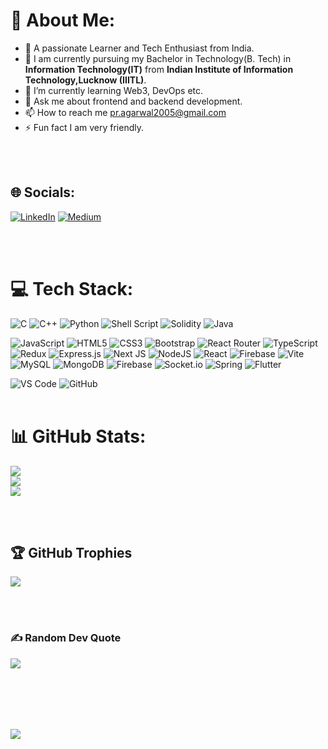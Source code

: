 
# 💫 About Me:
- 🔭 A passionate Learner and Tech Enthusiast from India. <br>
- 🏫 I am currently pursuing my Bachelor in Technology(B. Tech) in **Information Technology(IT)** from **Indian Institute of Information Technology,Lucknow (IIITL)**.<br>
- 🌱 I’m currently learning Web3, DevOps etc.<br>
- 💬 Ask me about frontend and backend development.<br>
- 📫 How to reach me pr.agarwal2005@gmail.com<br>
- ⚡ Fun fact I am very friendly.


<br><br>
## 🌐 Socials:
[![LinkedIn](https://img.shields.io/badge/LinkedIn-%230077B5.svg?logo=linkedin&logoColor=white)](https://linkedin.com/in/https://www.linkedin.com/in/priyanshu-agarwal10/) 
[![Medium](https://img.shields.io/badge/Medium-12100E?logo=medium&logoColor=white)](https://medium.com/@https://medium.com/@pr.agarwal2005) 

<br><br>
# 💻 Tech Stack:

![C](https://img.shields.io/badge/c-%2300599C.svg?style=for-the-badge&logo=c&logoColor=white) 
![C++](https://img.shields.io/badge/c++-%2300599C.svg?style=for-the-badge&logo=c%2B%2B&logoColor=white) 
![Python](https://img.shields.io/badge/python-3670A0?style=for-the-badge&logo=python&logoColor=ffdd54) 
![Shell Script](https://img.shields.io/badge/shell_script-%23121011.svg?style=for-the-badge&logo=gnu-bash&logoColor=white) 
![Solidity](https://img.shields.io/badge/Solidity-%23363636.svg?style=for-the-badge&logo=solidity&logoColor=white) 
![Java](https://img.shields.io/badge/java-%23ED8B00.svg?style=for-the-badge&logo=openjdk&logoColor=white) 

![JavaScript](https://img.shields.io/badge/javascript-%23323330.svg?style=for-the-badge&logo=javascript&logoColor=%23F7DF1E) 
![HTML5](https://img.shields.io/badge/html5-%23E34F26.svg?style=for-the-badge&logo=html5&logoColor=white)
![CSS3](https://img.shields.io/badge/css3-%231572B6.svg?style=for-the-badge&logo=css3&logoColor=white) 
![Bootstrap](https://img.shields.io/badge/bootstrap-%238511FA.svg?style=for-the-badge&logo=bootstrap&logoColor=white) 
![React Router](https://img.shields.io/badge/React_Router-CA4245?style=for-the-badge&logo=react-router&logoColor=white) 
![TypeScript](https://img.shields.io/badge/typescript-%23007ACC.svg?style=for-the-badge&logo=typescript&logoColor=white) 
![Redux](https://img.shields.io/badge/redux-%23593d88.svg?style=for-the-badge&logo=redux&logoColor=white) 
![Express.js](https://img.shields.io/badge/express.js-%23404d59.svg?style=for-the-badge&logo=express&logoColor=%2361DAFB) 
![Next JS](https://img.shields.io/badge/Next-black?style=for-the-badge&logo=next.js&logoColor=white) 
![NodeJS](https://img.shields.io/badge/node.js-6DA55F?style=for-the-badge&logo=node.js&logoColor=white) 
![React](https://img.shields.io/badge/react-%2320232a.svg?style=for-the-badge&logo=react&logoColor=%2361DAFB) 
![Firebase](https://img.shields.io/badge/firebase-%23039BE5.svg?style=for-the-badge&logo=firebase) 
![Vite](https://img.shields.io/badge/vite-%23646CFF.svg?style=for-the-badge&logo=vite&logoColor=white) 
![MySQL](https://img.shields.io/badge/mysql-4479A1.svg?style=for-the-badge&logo=mysql&logoColor=white) 
![MongoDB](https://img.shields.io/badge/MongoDB-%234ea94b.svg?style=for-the-badge&logo=mongodb&logoColor=white) 
![Firebase](https://img.shields.io/badge/firebase-a08021?style=for-the-badge&logo=firebase&logoColor=ffcd34) 
![Socket.io](https://img.shields.io/badge/Socket.io-black?style=for-the-badge&logo=socket.io&badgeColor=010101) 
![Spring](https://img.shields.io/badge/spring-%236DB33F.svg?style=for-the-badge&logo=spring&logoColor=white)
![Flutter](https://img.shields.io/badge/Flutter-%2302569B.svg?style=for-the-badge&logo=Flutter&logoColor=white) 

![VS Code](http://img.shields.io/badge/-VS%20Code-007ACC?style=for-the-badge&logo=visual-studio-code&logoColor=ffffff)
![GitHub](https://img.shields.io/badge/github-%23121011.svg?style=for-the-badge&logo=github&logoColor=white) 
<br><br>
# 📊 GitHub Stats:
![](https://github-readme-stats.vercel.app/api?username=Priyanshu-2005&theme=onedark&hide_border=false&include_all_commits=true&count_private=true)<br/>
![](https://github-readme-streak-stats.herokuapp.com/?user=Priyanshu-2005&theme=onedark&hide_border=false)<br/>
![](https://github-readme-stats.vercel.app/api/top-langs/?username=Priyanshu-2005&theme=onedark&hide_border=false&include_all_commits=true&count_private=true&layout=compact)

<br><br>
## 🏆 GitHub Trophies
![](https://github-profile-trophy.vercel.app/?username=Priyanshu-2005&theme=radical&no-frame=false&no-bg=true&margin-w=4)

<br><br>
### ✍️ Random Dev Quote
![](https://quotes-github-readme.vercel.app/api?type=horizontal&theme=dark)

<br><br>
---
[![](https://visitcount.itsvg.in/api?id=Priyanshu-2005&icon=0&color=0)](https://visitcount.itsvg.in)

<!--
**Priyanshu-2005/Priyanshu-2005** is a ✨ _special_ ✨ repository because its `README.md` (this file) appears on your GitHub profile.

Here are some ideas to get you started:

- 🔭 I’m currently working on ...
- 🌱 I’m currently learning ...
- 👯 I’m looking to collaborate on ...
- 🤔 I’m looking for help with ...
- 💬 Ask me about ...
- 📫 How to reach me: ...
- 😄 Pronouns: ...
- ⚡ Fun fact: ...
-->
